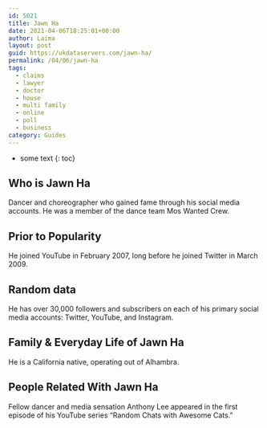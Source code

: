 ```yaml
---
id: 5021
title: Jawn Ha
date: 2021-04-06T18:25:01+00:00
author: Laima
layout: post
guid: https://ukdataservers.com/jawn-ha/
permalink: /04/06/jawn-ha
tags:
  - claims
  - lawyer
  - doctor
  - house
  - multi family
  - online
  - poll
  - business
category: Guides
---
```


* some text
{: toc}


## Who is Jawn Ha
                  
                  
                  
Dancer and choreographer who gained fame through his social media accounts. He was a member of the dance team Mos Wanted Crew.
                  
              
            
              
            
                
                
                
## Prior to Popularity
                  
                  
                  
He joined YouTube in February 2007, long before he joined Twitter in March 2009.
                  
              
            
              
            
                
                
                
## Random data
                  
                  
                  
He has over 30,000 followers and subscribers on each of his primary social media accounts: Twitter, YouTube, and Instagram.
                  
              
            
              
            
                
                
                
## Family & Everyday Life of Jawn Ha
                  
                  
                  
He is a California native, operating out of Alhambra.
                  
              
            
              
            
                
                
                
## People Related With Jawn Ha
                  
                  
                  
Fellow dancer and media sensation Anthony Lee appeared in the first episode of his YouTube series &#8220;Random Chats with Awesome Cats.&#8221;
                  
              
            
              
            
                
              
            
              
              
            
            
              
            
          
          
          